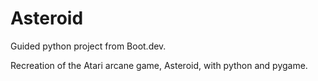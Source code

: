 # Asteroid

Guided python project from Boot.dev.

Recreation of the Atari arcane game, Asteroid, with python and pygame.